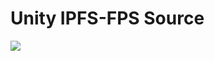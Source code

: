 # Unity IPFS-FPS Source

![](https://user-images.githubusercontent.com/19412160/89130894-fcf18d00-d4d6-11ea-9578-b65b2b74b7b8.png)
